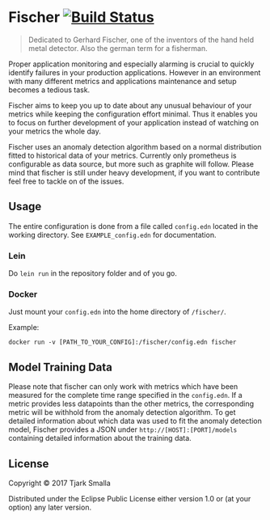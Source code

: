 # Fischer [![Build Status](https://travis-ci.org/ChillkroeteTTS/fischer.svg?branch=master)](https://travis-ci.org/ChillkroeteTTS/fischer)
> Dedicated to Gerhard Fischer, one of the inventors of the hand held metal detector.
Also the german term for a fisherman.

Proper application monitoring and especially alarming is crucial to quickly identify failures in your production applications.
However in an environment with many different metrics and applications maintenance and setup becomes a tedious task.

Fischer aims to keep you up to date about any unusual behaviour of your metrics while keeping the configuration effort minimal.
Thus it enables you to focus on further development of your application instead of watching on your metrics the whole day.

Fischer uses an anomaly detection algorithm based on a normal distribution fitted to historical data of your metrics.
Currently only prometheus is configurable as data source, but more such as graphite will follow.
Please mind that fischer is still under heavy development, if you want to contribute feel free to tackle on of the issues.

## Usage
The entire configuration is done from a file called `config.edn` located in the working directory.
See `EXAMPLE_config.edn` for documentation.

### Lein
Do `lein run` in the repository folder and of you go.

### Docker
Just mount your `config.edn` into the home directory of `/fischer/`.

Example:

```docker run -v [PATH_TO_YOUR_CONFIG]:/fischer/config.edn fischer```

## Model Training Data
Please note that fischer can only work with metrics which have been measured for the complete time range specified in the `config.edn`.
If a metric provides less datapoints than the other metrics, the corresponding metric will be withhold from the anomaly detection algorithm.
To get detailed information about which data was used to fit the anomaly detection model, Fischer provides a JSON under
`http://[HOST]:[PORT]/models` containing detailed information about the training data.

## License

Copyright © 2017 Tjark Smalla

Distributed under the Eclipse Public License either version 1.0 or (at
your option) any later version.
